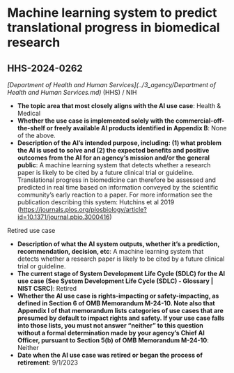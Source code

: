 # Machine learning system to predict translational progress in biomedical research
## HHS-2024-0262
_[Department of Health and Human Services](../3_agency/Department of Health and Human Services.md)_ (HHS) / NIH


+ **The topic area that most closely aligns with the AI use case**: Health & Medical
+ **Whether the use case is implemented solely with the commercial-off-the-shelf or freely available AI products identified in Appendix B**: None of the above.
+ **Description of the AI’s intended purpose, including: (1) what problem the AI is used to solve and (2) the expected benefits and positive outcomes from the AI for an agency’s mission and/or the general public**: A machine learning system that detects whether a research paper is likely to be cited by a future clinical trial or guideline. Translational progress in biomedicine can therefore be assessed and predicted in real time based on information conveyed by the scientific community’s early reaction to a paper. For more information see the publication describing this system: Hutchins et al 2019 (https://journals.plos.org/plosbiology/article?id=10.1371/journal.pbio.3000416)

Retired use case
+ **Description of what the AI system outputs, whether it’s a prediction, recommendation, decision, etc**: A machine learning system that detects whether a research paper is likely to be cited by a future clinical trial or guideline.
+ **The current stage of System Development Life Cycle (SDLC) for the AI use case (See System Development Life Cycle (SDLC) - Glossary | NIST CSRC)**: Retired
+ **Whether the AI use case is rights-impacting or safety-impacting, as defined in Section 6 of OMB Memorandum M-24-10. Note also that Appendix I of that memorandum lists categories of use cases that are presumed by default to impact rights and safety. If your use case falls into those lists, you must not answer “neither” to this question without a formal determination made by your agency’s Chief AI Officer, pursuant to Section 5(b) of OMB Memorandum M-24-10**: Neither
+ **Date when the AI use case was retired or began the process of retirement**: 9/1/2023